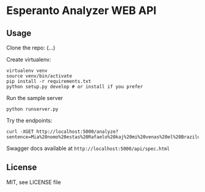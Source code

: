 Esperanto Analyzer WEB API
=================

Usage
-----

Clone the repo:
    (...)

Create virtualenv:

    virtualenv venv
    source venv/bin/activate
    pip install -r requirements.txt
    python setup.py develop # or install if you prefer

Run the sample server

    python runserver.py

Try the endpoints:

    curl -XGET http://localhost:5000/analyze?sentence=Mia%20nomo%20estas%20Rafaelo%20kaj%20mi%20venas%20el%20Brazilo


Swagger docs available at `http://localhost:5000/api/spec.html`


License
-------

MIT, see LICENSE file

